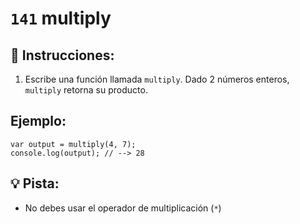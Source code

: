 # `141` multiply

## 📝 Instrucciones:

1. Escribe una función llamada `multiply`. Dado 2 números enteros, `multiply` retorna su producto.

## Ejemplo:

```Js
var output = multiply(4, 7);
console.log(output); // --> 28
```

## 💡 Pista:

+ No debes usar el operador de multiplicación  (`*`)

